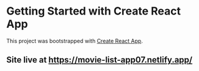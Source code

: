 # Getting Started with Create React App

This project was bootstrapped with [Create React App](https://github.com/facebook/create-react-app).

## Site live at https://movie-list-app07.netlify.app/

